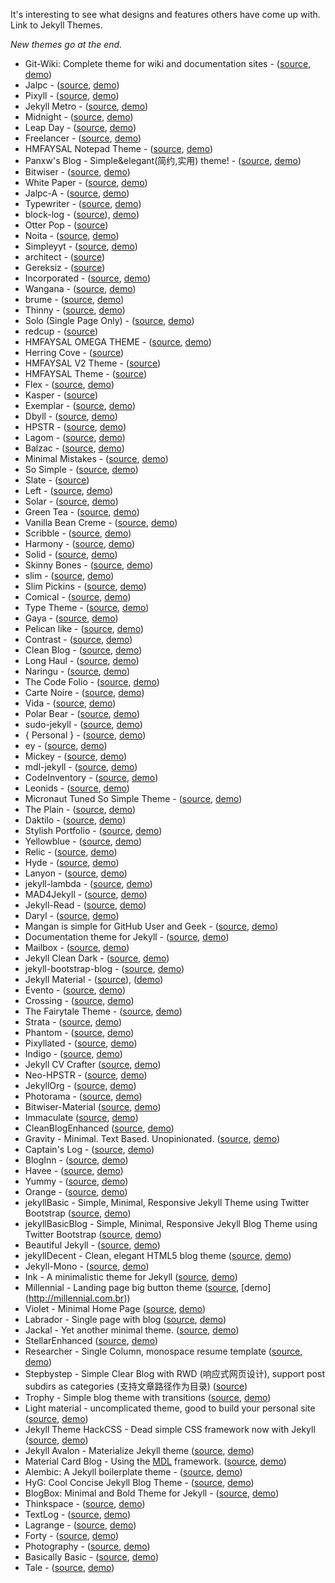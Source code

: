 It's interesting to see what designs and features others have come up with. Link to Jekyll Themes.

*New themes go at the end.*

* Git-Wiki: Complete theme for wiki and documentation sites - ([source](https://github.com/Drassil/git-wiki), [demo](http://www.drassil.org/git-wiki/))
* Jalpc - ([source](https://github.com/Jack614/jalpc_jekyll_theme), [demo](http://www.jack003.com))
* Pixyll - ([source](https://github.com/johnotander/pixyll), [demo](http://pixyll.com/))
* Jekyll Metro - ([source](https://github.com/olakara/JekyllMetro), [demo](http://blog-olakara.rhcloud.com/))
* Midnight - ([source](https://github.com/mattgraham/Midnight), [demo](http://madebygraham.com/midnight/))
* Leap Day - ([source](https://github.com/mattgraham/Leap-Day), [demo](http://mattgraham.github.com/leapday))
* Freelancer - ([source](https://github.com/jeromelachaud/freelancer-theme), [demo](http://jeromelachaud.github.io/freelancer-theme/))
* HMFAYSAL Notepad Theme - ([source](https://github.com/hmfaysal/Notepad), [demo](http://hmfaysal.me/Notepad/))
* Panxw's Blog - Simple&elegant(简约,实用) theme! - ([source](https://github.com/panxw/panxw.github.com), [demo](https://www.panxw.com))
* Bitwiser - ([source](https://github.com/brijeshb42/bitwiser), [demo](http://bitwiser.in/bitwiser/demo.html))
* White Paper - ([source](https://github.com/vinitkumar/white-paper), [demo](http://vinitkumar.me/white-paper/))
* Jalpc-A - ([source](https://github.com/Jack614/Jalpc-A), [demo](http://angular.jack003.com))
* Typewriter - ([source](https://github.com/alixedi/typewriter), [demo](http://alixedi.github.io/typewriter))
* block-log - ([source](https://github.com/anandubajith/block-log)), [demo](https://anandu.net/demo/block-log/))
* Otter Pop - ([source](https://github.com/tybenz/otter-pop))
* Noita - ([source](https://github.com/penibelst/jekyll-noita), [demo](http://noita.penibelst.de/))
* Simpleyyt - ([source](https://github.com/Simpleyyt/simpleyyt.github.io), [demo](http://simpleyyt.github.io/jekyll-jacman/))
* architect - ([source](https://github.com/jasonlong/architect-theme))
* Gereksiz - ([source](https://github.com/berkoz/gereksiz))
* Incorporated - ([source](https://github.com/kippt/jekyll-incorporated/), [demo](http://incorporated.sendtoinc.com/))
* Wangana - ([source](https://github.com/iamnii/wangana), [demo](http://iamnii.github.io/wangana/))
* brume - ([source](https://github.com/aigarsdz/brume), [demo](https://aigarsdz.github.io/brume/))
* Thinny - ([source](https://github.com/camporez/Thinny), [demo](http://camporez.github.io/))
* Solo (Single Page Only) - ([source](https://github.com/chibicode/solo), [demo](http://chibicode.github.io/solo/))
* redcup - ([source](https://github.com/nadjetey/redcup))
* HMFAYSAL OMEGA THEME - ([source](https://github.com/hmfaysal/hmfaysal-omega-theme), [demo](http://hmfaysal.me/hmfaysal-omega-theme/))
* Herring Cove - ([source](https://github.com/arnp/herring-cove))
* HMFAYSAL V2 Theme - ([source](https://github.com/hmfaysal/Jekyll-HMFAYSAL-V2-Theme))
* HMFAYSAL Theme - ([source](https://github.com/hmfaysal/Jekyll-HMFAYSAL-Theme))
* Flex - ([source](https://github.com/the-development/flex), [demo](http://the-development.github.io/flex/))
* Kasper - ([source](https://github.com/rosario/kasper))
* Exemplar - ([source](https://github.com/tybenz/exemplar), [demo](http://tybenz.com/exemplar/))
* Dbyll - ([source](https://github.com/dbtek/dbyll), [demo](http://dbtek.github.io/dbyll/))
* HPSTR - ([source](https://github.com/mmistakes/hpstr-jekyll-theme), [demo](https://mmistakes.github.io/hpstr-jekyll-theme/))
* Lagom - ([source](https://github.com/swanson/lagom), [demo](http://lagom.mdswanson.com/))
* Balzac - ([source](https://github.com/coletownsend/balzac-for-jekyll), [demo](http://jekyll.gtat.me/about/))
* Minimal Mistakes - ([source](https://github.com/mmistakes/minimal-mistakes), [demo](https://mmistakes.github.io/minimal-mistakes/))
* So Simple - ([source](https://github.com/mmistakes/so-simple-theme), [demo](https://mmistakes.github.io/so-simple-theme/))
* Slate - ([source](https://github.com/jsncostello/slate))
* Left - ([source](https://github.com/holman/left), [demo](http://zachholman.com/posts/left/))
* Solar - ([source](https://github.com/redwallhp/solar-theme-jekyll), [demo](http://mattvh.github.io/solar-theme-jekyll/))
* Green Tea - ([source](http://richbray.me/frap/), [demo](http://richbray.me/frap/vbc/))
* Vanilla Bean Creme - ([source](http://richbray.me/frap/), [demo](http://richbray.me/frap/gt/))
* Scribble - ([source](https://github.com/muan/scribble), [demo](http://scribble.muan.co/))
* Harmony - ([source](https://github.com/gayanvirajith/harmony), [demo](http://gayan.me/harmony/))
* Solid - ([source](https://github.com/st4ple/solid-jekyll), [demo](http://ojs.xyz/solid-jekyll/))
* Skinny Bones - ([source](https://github.com/mmistakes/skinny-bones-jekyll), [demo](https://mmistakes.github.io/skinny-bones-jekyll/))
* slim - ([source](https://github.com/syaning/slim), [demo](http://syaning.com/slim/))
* Slim Pickins - ([source](https://github.com/chrisanthropic/slim-pickins-jekyll-theme), [demo](http://chrisanthropic.github.io/slim-pickins-jekyll-theme/))
* Comical - ([source](https://github.com/chrisanthropic/comical-jekyll-theme), [demo](http://chrisanthropic.github.io/comical-jekyll-theme/))
* Type Theme - ([source](https://github.com/rohanchandra/type-theme), [demo](https://rohanchandra.github.io/type-theme/))
* Gaya - ([source](https://github.com/gayanvirajith/gaya), [demo](http://gayan.me/gaya/))
* Pelican like - ([source](https://github.com/ibrother/jekyll-pelican-theme), [demo](http://staticblog.github.io/jekyll-pelican-theme/))
* Contrast - ([source](https://github.com/niklasbuschmann/contrast), [demo](http://niklasbuschmann.github.io/contrast/))
* Clean Blog - ([source](https://github.com/IronSummitMedia/startbootstrap-clean-blog-jekyll), [demo](http://blackrockdigital.github.io/startbootstrap-clean-blog-jekyll/))
* Long Haul - ([source](https://github.com/brianmaierjr/long-haul), [demo](http://brianmaierjr.com/long-haul/))
* Naringu - ([source](https://github.com/ariestiyansyah/naringu), [demo](http://naringu.oonlab.com))
* The Code Folio - ([source](https://github.com/tokkonopapa/jekyll-experiment), [demo](http://tokkonopapa.bitbucket.org/))
* Carte Noire - ([source](https://github.com/jacobtomlinson/carte-noire), [demo](http://carte-noire.jacobtomlinson.co.uk/))
* Vida - ([source](https://github.com/syaning/vida), [demo](http://syaning.com/vida/))
* Polar Bear - ([source](https://github.com/diezcami/polar-bear-theme), [demo](http://diezcami.github.io/polar-bear-theme))
* sudo-jekyll - ([source](https://github.com/oneohthree/sudo-jekyll), [demo](http://sudo.cubava.cu/))
* { Personal } - ([source](https://github.com/PanosSakkos/personal-jekyll-theme), [demo](http://panossakkos.github.io/personal-jekyll-theme/))
* ey - ([source](https://github.com/ibrother/jekyll-theme-ey), [demo](http://blog.ibrother.me/jekyll-theme-ey/))
* Mickey - ([source](https://github.com/vincentchan/mickey), [demo](http://vincentchan.github.io/mickey/))
* mdl-jekyll - ([source](https://github.com/getaclue/mdl-jekyll), [demo](https://getaclue.github.io/mdl-jekyll/))
* CodeInventory - ([source](https://github.com/codeinventory/codeinventory.github.io), [demo](http://www.codeinventory.com/))
* Leonids - ([source](https://github.com/renyuanz/leonids), [demo](http://renyuanz.github.io/leonids/))
* Micronaut Tuned So Simple Theme - ([source](https://github.com/TheMicronaut/micronaut-theme), [demo](http://themicronaut.github.io/))
* The Plain - ([source](https://github.com/heiswayi/the-plain), [demo](http://heiswayi.github.io/the-plain/))
* Daktilo - ([source](https://github.com/kronik3r/daktilo), [demo](http://daktilo.github.io/))
* Stylish Portfolio - ([source](https://github.com/volny/stylish-portfolio-jekyll), [demo](https://volny.github.io/stylish-portfolio-jekyll/))
* Yellowblue - ([source](https://github.com/chalatz/yellowblue), [demo](http://demo-yb.yellowblue.eu/))
* Relic - ([source](https://github.com/BellicoseDev/Relic), [demo](https://bellicosedev.github.io/RelicPreview/))
* Hyde - ([source](https://github.com/poole/hyde), [demo](http://hyde.getpoole.com/))
* Lanyon - ([source](https://github.com/poole/lanyon), [demo](http://lanyon.getpoole.com/))
* jekyll-lambda - ([source](https://github.com/lauris/jekyll-lambda), [demo](http://lauris.github.io/))
* MAD4Jekyll - ([source](https://github.com/madforjekyll/madforjekyll.github.io), [demo](http://madforjekyll.github.io/))
* Jekyll-Read - ([source](https://github.com/brijeshb42/Jekyll-Read), [demo](http://bitwiser.in/Jekyll-Read/))
* Daryl - ([source](https://github.com/andrewcodes/daryl), [demo](http://daryl.andrewlee.name/))
* Mangan is simple for GitHub User and Geek - ([source](https://github.com/dikiaap/mangan), [demo](https://mangan.dikiaap.id))
* Documentation theme for Jekyll - ([source](https://github.com/tomjohnson1492/documentation-theme-jekyll), [demo](http://idratherbewriting.com/documentation-theme-jekyll/))
* Mailbox - ([source](https://github.com/JekyllWriter/blog), [demo](http://blog.jekyllwriter.com/))
* Jekyll Clean Dark - ([source](https://github.com/streetturtle/jekyll-clean-dark), [demo](http://pavelmakhov.com/jekyll-clean-dark/))
* jekyll-bootstrap-blog - ([source](https://github.com/waylau/jekyll-bootstrap-blog), [demo](http://www.waylau.com/))
* Jekyll Material - ([source](https://github.com/christoga/jekyll-material)), ([demo](http://christo.ga/jekyll-material))
* Evento - ([source](https://github.com/boyney123/evento), [demo](http://www.evento.davidboyne.co.uk))
* Crossing - ([source](https://github.com/barepants/crossing-jekyll), [demo](https://barepants.github.io/crossing-jekyll/))
* The Fairytale Theme - ([source](https://github.com/espresso-math/espresso-math.github.io), [demo](http://espresso-math.github.io))
* Strata - ([source](https://github.com/DavidForster/strata-jekyll), [demo](http://davidforster.com/strata-jekyll/))
* Phantom - ([source](https://github.com/jamigibbs/phantom), [demo](http://jamigibbs.com/))
* Pixyllated - ([source](https://github.com/jdwallace12/pixyllated), [demo](http://jdwallace12.github.io/pixyllated/))
* Indigo - ([source](https://github.com/sergiokopplin/indigo), [demo](http://koppl.in/indigo/))
* Jekyll CV Crafter ([source](https://github.com/streetturtle/jekyll-cv-crafter), [demo](http://pavelmakhov.com/jekyll-cv-crafter/))
* Neo-HPSTR - ([source](https://github.com/aron-bordin/neo-hpstr-jekyll-theme), [demo](http://aronbordin.com/neo-hpstr-jekyll-theme/))
* JekyllOrg - ([source](https://github.com/damianeoloan/JekyllOrg), [demo](https://damianeoloan.github.io/JekyllOrg/))
* Photorama - ([source](https://github.com/sunbliss/photorama), [demo](http://sunbliss.github.io/photorama/))
* Bitwiser-Material ([source](https://github.com/brijeshb42/bitwiser-material), [demo](http://bitwiser.in/bitwiser-material/))
* Immaculate ([source](https://github.com/siawyoung/immaculate), [demo](https://cdn.ampproject.org/c/siawyoung.com/immaculate/))
* CleanBlogEnhanced ([source](https://github.com/shikherverma/shikherverma.github.io), [demo](http://shikherverma.com/))
* Gravity - Minimal. Text Based. Unopinionated. ([source](https://github.com/hemangsk/Gravity), [demo](http://hemangsk.github.io/Gravity))
* Captain's Log - ([source](https://github.com/mashlo/captains-log/), [demo](http://mashlo.github.io/captains-log/))
* BlogInn - ([source](http://themeforest.net/item/bloginn-bold-theme-for-jekyll/15504914), [demo](http://bloginn-jekyll.justgoodthemes.net/))
* Havee - ([source](https://github.com/iHavee/iHavee.github.io), [demo](http://ihavee.github.io/))
* Yummy - ([source](https://github.com/DONGChuan/Yummy-Jekyll), [demo](http://dongchuan.github.io/))
* Orange - ([source](https://github.com/talentedunicorn/orange), [demo](http://talentedunicorn.github.io/orange))
* jekyllBasic - Simple, Minimal, Responsive Jekyll Theme using Twitter Bootstrap ([source](https://github.com/bchetty/jekyllBasic), [demo](https://bchetty.com/jekyllBasic/))
* jekyllBasicBlog - Simple, Minimal, Responsive Jekyll Blog Theme using Twitter Bootstrap ([source](https://github.com/bchetty/jekyllBasicBlog), [demo](https://bchetty.com/jekyllBasicBlog/))
* Beautiful Jekyll - ([source](https://github.com/daattali/beautiful-jekyll), [demo](http://deanattali.com/beautiful-jekyll/))
* jekyllDecent - Clean, elegant HTML5 blog theme  ([source](https://github.com/jwillmer/jekyllDecent), [demo](http://jwillmer.de))
* Jekyll-Mono - ([source](https://github.com/AkshayAgarwal007/Jekyll-Mono), [demo](http://akshayagarwal007.github.io/Jekyll-Mono/))
* Ink - A minimalistic theme for Jekyll ([source](http://github.com/thinker3197/ink), [demo](http://thinker3197.github.io/ink))
* Millennial - Landing page big button theme ([source](https://github.com/henriqueeliass/fundamental.github.io), [demo] (http://millennial.com.br)) 
* Violet - Minimal Home Page ([source](https://github.com/sergiokopplin/violet), [demo](https://koppl.in/violet/))
* Labrador - Single page with blog ([source](https://github.com/donini/labrador-jekyll-theme), [demo](http://donini.me))
* Jackal - Yet another minimal theme. ([source](https://github.com/clenemt/jackal), [demo](https://clenemt.github.io/jackal/))
* StellarEnhanced ([source](https://github.com/auv-iitk/auv-iitk.github.io), [demo](http://auv-iitk.github.io/))
* Researcher - Single Column, monospace resume template ([source](https://github.com/bk2dcradle/researcher), [demo](https://ankitsultana.me/researcher/))
* Stepbystep - Simple Clear Blog with RWD (响应式网页设计), support post subdirs as categories (支持文章路径作为目录) ([source](https://github.com/jokinkuang/stepbystep))
* Trophy - Simple blog theme with transitions ([source](https://github.com/thomasvaeth/trophy-jekyll), [demo](http://thomasvaeth.com/trophy-jekyll/))
* Light material - uncomplicated theme, good to build your personal site ([source](https://github.com/lukas-h/lukas-h.github.io), [demo](http://himsel.me))
* Jekyll Theme HackCSS - Dead simple CSS framework now with Jekyll ([source](https://github.com/wemake-services/jekyll-theme-hackcss), [demo](https://wemake-services.github.io/jekyll-theme-hackcss/))
* Jekyll Avalon - Materialize Jekyll theme ([source](https://github.com/joshuaavalon/Jekyll-Avalon), [demo](https://joshuaavalon.github.io/Jekyll-Avalon/))
* Material Card Blog - Using the [MDL](https://getmdl.io) framework. ([source](https://github.com/zogthealien/material-card-blog), [demo](https://zogthealien.tk/material-card-blog/))
* Alembic: A Jekyll boilerplate theme - ([source](https://github.com/daviddarnes/alembic), [demo](https://alembic.darn.es/))
* HyG: Cool Concise Jekyll Blog Theme - ([source](https://github.com/Gaohaoyang/gaohaoyang.github.io), [demo](https://gaohaoyang.github.io/))
* BlogBox: Minimal and Bold Theme for Jekyll - ([source](https://themeforest.net/item/blogbox-minimal-and-bold-theme-for-jekyll/19244718), [demo](http://blogbox-jekyll.justgoodthemes.net/))
* Thinkspace - ([source](https://github.com/heiswayi/thinkspace), [demo](http://heiswayi.github.io/thinkspace/))
* TextLog - ([source](https://github.com/heiswayi/textlog), [demo](http://heiswayi.github.io/textlog))
* Lagrange - ([source](https://github.com/LeNPaul/Lagrange), [demo](https://lenpaul.github.io/Lagrange/))
* Forty - ([source](https://github.com/andrewbanchich/forty-jekyll-theme), [demo](https://andrewbanchich.github.io/forty-jekyll-theme/))
* Photography - ([source](https://github.com/ramswaroop/photography), [demo](http://photography.ramswaroop.me))
* Basically Basic - ([source](https://github.com/mmistakes/jekyll-theme-basically-basic), [demo](https://mmistakes.github.io/jekyll-theme-basically-basic/))
* Tale - ([source](https://github.com/chesterhow/tale), [demo](http://chesterhow.github.io/tale))